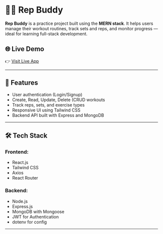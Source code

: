 # 🏋️‍♂️ Rep Buddy

**Rep Buddy** is a practice project built using the **MERN stack**. It helps users manage their workout routines, track sets and reps, and monitor progress — ideal for learning full-stack development.

## 🌐 Live Demo

👉 [Visit Live App](https://rep-buddy-orpin.vercel.app)

---

## 📌 Features

- User authentication (Login/Signup)
- Create, Read, Update, Delete (CRUD workouts
- Track reps, sets, and exercise types
- Responsive UI using Tailwind CSS
- Backend API built with Express and MongoDB

---

## 🛠️ Tech Stack

### Frontend:
- React.js
- Tailwind CSS
- Axios
- React Router

### Backend:
- Node.js
- Express.js
- MongoDB with Mongoose
- JWT for Authentication
- dotenv for config

---



